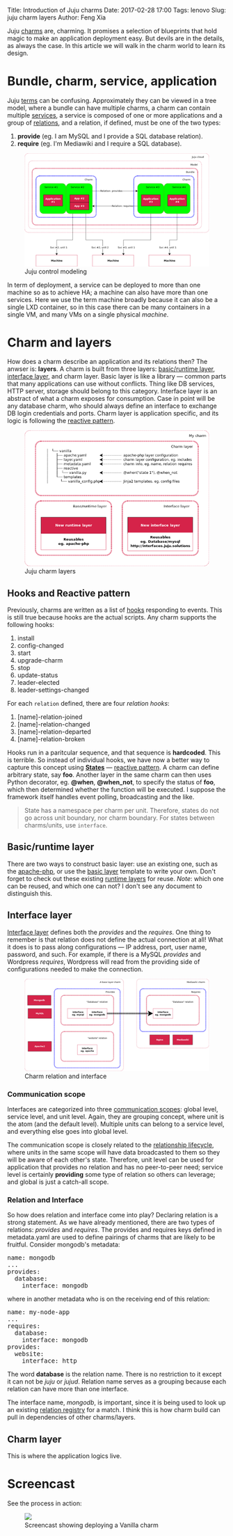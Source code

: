 Title: Introduction of Juju charms
Date: 2017-02-28 17:00
Tags: lenovo
Slug: juju charm layers
Author: Feng Xia

Juju [charms][1] are, charming. It promises a selection of blueprints
that hold magic to make an application deployment easy. But devils are
in the details, as always the case. In this article we will walk in
the charm world to learn its design. 

[1]: https://jujucharms.com/

# Bundle, charm, service, application

Juju [terms][2] can be confusing. Approximately they can be viewed in a
tree model, where a bundle can have multiple charms, a charm can
contain multiple [services][12], a service is composed of one or more
applications and a group of [relations][4], and 
a relation, if defined, must be one of the two types:

1. **provide** (eg. I am MySQL and I provide a SQL database relation).
2. **require** (eg. I'm Mediawiki and I require a SQL database).

<figure class="row">
  <img class="img-responsive center-block"
       src="/images/juju%20control%20modeling.png" />
  <figcaption>Juju control modeling</figcaption>
</figure>


[2]: https://jujucharms.com/docs/stable/juju-concepts
[3]: https://jujucharms.com/docs/stable/charms
[4]: https://jujucharms.com/docs/1.24/charms-relations
[12]: https://jujucharms.com/docs/2.0/authors-subordinate-services

In term of deployment, a service can be deployed to more than one
machine so as to achieve HA; a machine can also have more than one
services. Here we use the term machine broadly because it can also be
a single LXD container, so in this case there can be many containers
in a single VM, and many VMs on a single physical _machine_.

# Charm and layers

How does a charm describe an application and its relations then? The
anwser is: **layers**. A charm is built from three layers:
[basic/runtime layer][5], [interface layer][6], and charm layer. Basic
layer is like a library &mdash; common parts that many applications
can use without conflicts. Thing like DB services, HTTP server,
storage should belong to this category. Interface layer is an abstract
of what a charm exposes for consumption. Case in point will be any
database charm, who should always define an interface to exchange DB
login credentials and ports. Charm layer is application specific, and
its logic is following the [reactive pattern][10].

[5]: https://jujucharms.com/docs/stable/developer-layers#base,-or-runtime,-layers
[6]: https://jujucharms.com/docs/stable/developer-layers-interfaces

<figure class="row">
    <img class="img-responsive center-block"
    src="/images/juju%20charm%20layers.png" />
    <figcaption>Juju charm layers</figcaption>
</figure>

## Hooks and Reactive pattern

Previously, charms are written as a list of [hooks][15] responding to
events. This is still true because hooks are the actual
scripts. Any charm supports the following hooks:

[15]: https://jujucharms.com/docs/2.0/reference-charm-hooks

1. install
2. config-changed
3. start
4. upgrade-charm
5. stop
6. update-status
7. leader-elected
8. leader-settings-changed

For each `relation` defined, there are four _relation hooks_:

1. [name]-relation-joined
2. [name]-relation-changed
3. [name]-relation-departed
4. [name]-relation-broken

Hooks run in a paritcular sequence, and that sequence is
**hardcoded**.  This is terrible. So instead of individual hooks, we
have now a better way to capture this concept using **[States][16]**
&mdash; [reactive pattern][10].  A charm can define arbitrary state,
say **foo**. Another layer in the same charm can then uses Python
decorator, eg. **@when**, **@when_not**, to specify the status of
**foo**, which then determined whether the function will be
executed. I suppose the framework itself handles event polling,
broadcasting and the like.

> State has a namespace per charm per unit. Therefore, states do not
> go across unit boundary, nor charm boundary.
> For states between charms/units, use `interface`.

[10]: https://pythonhosted.org/charms.reactive/
[16]: https://jujucharms.com/docs/stable/developer-layers#states

## Basic/runtime layer

There are two ways to construct basic layer: use an existing one, such
as the [apache-php][7], or use the [basic layer][8] template to write
your own. Don't forget to check out these existing [runtime layers][9]
for reuse. _Note_: which one can be reused, and which one can not? I
don't see any document to distinguish this.

[7]: https://github.com/johnsca/apache-php
[8]: http://github.com/juju-solutions/layer-basic
[9]: https://github.com/juju-solutions

## Interface layer

[Interface layer][6] defines both the _provides_ and the _requires_.
One thing to remember is that relation does not define the actual
connection at all! What it does is to pass along configurations
&mdash; IP address, port, user name, password, and such. For example,
if there is a MySQL _provides_ and Wordpress _requires_, Wordpress
will read from the providing side of configurations needed to make the
connection.

<figure class="row">
<img class="img-responsive center-block"
src="/images/charm%20relation%20and%20interface.png" />
<figcaption>Charm relation and interface</figcaption>
</figure>

### Communication scope

Interfaces are categorized into three [communication scopes][11]:
global level, service level, and unit level. Again, they are grouping
concept, where unit is the atom (and the default level). Multiple
units can belong to a service level, and everything else goes into
global level. 

[11]: https://jujucharms.com/docs/stable/developer-layers-interfaces#communication-scopes

The communication scope is closely related to
the [relationship lifecycle][13], where units in the same scope will
have data broadcasted to them so they will be aware of each other's
state. Therefore, unit level can be used for application that provides
no relation and has no peer-to-peer need; service level is certainly
**providing** some type of relation so others can leverage; and global
is just a catch-all scope.

[13]: https://jujucharms.com/docs/2.0/authors-relations-in-depth

### Relation and Interface

So how does relation and interface come into play? Declaring relation
is a strong statement. As we have already mentioned, there are two
types of relations: _provides_ and _requires_. The provides and
requires keys defined in metadata.yaml are used to define pairings of
charms that are likely to be fruitful. Consider mongodb's metadata:

<pre class="brush:bash;">
name: mongodb
...
provides:
  database:
    interface: mongodb
</pre>

where in another metadata who is on the receiving end of this relation:

<pre class="brush:bash;">
name: my-node-app
...
requires:
  database:
    interface: mongodb
provides:
  website:
    interface: http
</pre>

[14]: https://jujucharms.com/docs/stable/authors-relations

The word **database** is the relation name. There is no restriction to
it except it can not be _juju_ or _jujud_. Relation name serves as a
grouping because each relation can have more than one interface.

The interface name, _mongodb_, is important, since it is being used to
look up an existing [relation registry][15] for a match. I think this
is how charm build can pull in dependencies of other charms/layers.

[15]: http://interfaces.juju.solutions/


## Charm layer

This is where the application logics live.

# Screencast

See the process in action:

<figure class="row">
    <img class="img-responsive center-block"
    src="/images/vanilla%20charm%20deploy.gif" />
    <figcaption>Screencast showing deploying a Vanilla charm</figcaption>
</figure>
